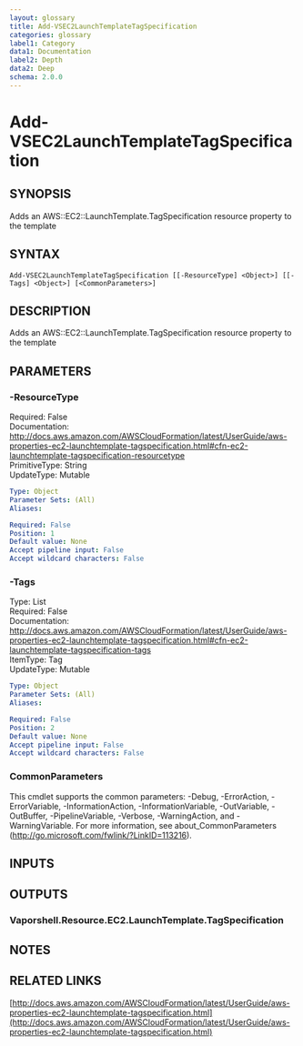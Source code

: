 ```yaml
---
layout: glossary
title: Add-VSEC2LaunchTemplateTagSpecification
categories: glossary
label1: Category
data1: Documentation
label2: Depth
data2: Deep
schema: 2.0.0
---
```


# Add-VSEC2LaunchTemplateTagSpecification

## SYNOPSIS
Adds an AWS::EC2::LaunchTemplate.TagSpecification resource property to the template

## SYNTAX

```
Add-VSEC2LaunchTemplateTagSpecification [[-ResourceType] <Object>] [[-Tags] <Object>] [<CommonParameters>]
```

## DESCRIPTION
Adds an AWS::EC2::LaunchTemplate.TagSpecification resource property to the template

## PARAMETERS

### -ResourceType
Required: False    
Documentation: http://docs.aws.amazon.com/AWSCloudFormation/latest/UserGuide/aws-properties-ec2-launchtemplate-tagspecification.html#cfn-ec2-launchtemplate-tagspecification-resourcetype    
PrimitiveType: String    
UpdateType: Mutable

```yaml
Type: Object
Parameter Sets: (All)
Aliases:

Required: False
Position: 1
Default value: None
Accept pipeline input: False
Accept wildcard characters: False
```

### -Tags
Type: List    
Required: False    
Documentation: http://docs.aws.amazon.com/AWSCloudFormation/latest/UserGuide/aws-properties-ec2-launchtemplate-tagspecification.html#cfn-ec2-launchtemplate-tagspecification-tags    
ItemType: Tag    
UpdateType: Mutable

```yaml
Type: Object
Parameter Sets: (All)
Aliases:

Required: False
Position: 2
Default value: None
Accept pipeline input: False
Accept wildcard characters: False
```

### CommonParameters
This cmdlet supports the common parameters: -Debug, -ErrorAction, -ErrorVariable, -InformationAction, -InformationVariable, -OutVariable, -OutBuffer, -PipelineVariable, -Verbose, -WarningAction, and -WarningVariable.
For more information, see about_CommonParameters (http://go.microsoft.com/fwlink/?LinkID=113216).

## INPUTS

## OUTPUTS

### Vaporshell.Resource.EC2.LaunchTemplate.TagSpecification

## NOTES

## RELATED LINKS

[http://docs.aws.amazon.com/AWSCloudFormation/latest/UserGuide/aws-properties-ec2-launchtemplate-tagspecification.html](http://docs.aws.amazon.com/AWSCloudFormation/latest/UserGuide/aws-properties-ec2-launchtemplate-tagspecification.html)


